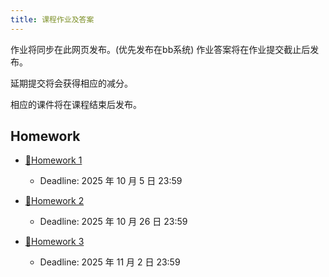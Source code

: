 ```yaml
---
title: 课程作业及答案
---
```


作业将同步在此网页发布。(优先发布在bb系统)
作业答案将在作业提交截止后发布。

延期提交将会获得相应的减分。

相应的课件将在课程结束后发布。

## Homework

- [🔗Homework 1](hw1.pdf) 
  - Deadline: 2025 年 10 月 5 日 23:59

- [🔗Homework 2](hw2.pdf) 
  - Deadline: 2025 年 10 月 26 日 23:59

- [🔗Homework 3](hw3.pdf) 
  - Deadline: 2025 年 11 月 2 日 23:59

<!-- 

- [🔗Homework 3](/homework/hw3.pdf) 
  - Deadline: 2025 年 10 月 5 日 23:59

- [🔗Homework 4](/homework/hw4.pdf) 
  - Deadline: 2024 年 10 月 19 日 23:59

- [🔗Homework 5](/homework/hw5.pdf) 
  - Deadline: 2024 年 11 月 5 日 23:59

- [🔗Homework 6](/homework/hw6.pdf) 
  - Deadline: 2024 年 11 月 21 日 23:59

- [🔗Homework 7](/homework/hw7.pdf) 
  - Deadline: 2024 年 11 月 28 日 23:59 

-->